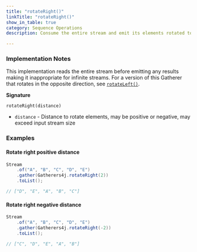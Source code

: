 ```yaml
---
title: "rotateRight()"
linkTitle: "rotateRight()"
show_in_table: true
category: Sequence Operations
description: Consume the entire stream and emit its elements rotated to the right `distance` number of spaces

---
```


### Implementation Notes

This implementation reads the entire stream before emitting any results making it inappropriate for infinite streams.
For a version of this Gatherer that rotates in the opposite direction, see [`rotateLeft()`](/gatherers/sequence-operations/rotateleft/).

**Signature**

`rotateRight(distance)`
* `distance` - Distance to rotate elements, may be positive or negative, may exceed input stream size


### Examples

#### Rotate right positive distance

```java
Stream
    .of("A", "B", "C", "D", "E")
    .gather(Gatherers4j.rotateRight(2))
    .toList();

// ["D", "E", "A", "B", "C"]
```

#### Rotate right negative distance

```java
Stream
    .of("A", "B", "C", "D", "E")
    .gather(Gatherers4j.rotateRight(-2))
    .toList();

// ["C", "D", "E", "A", "B"]
```
